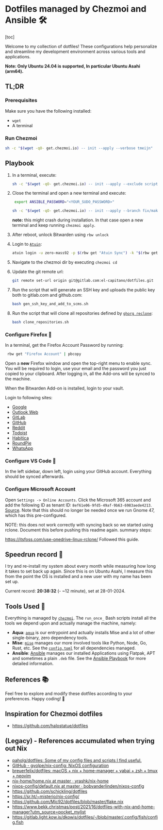# Dotfiles managed by Chezmoi and Ansible 🛠️

[toc]

Welcome to my collection of dotfiles! These configurations help personalize and streamline my development environment across various tools and applications.

**Note: Only Ubuntu 24.04 is supported, In particular Ubuntu Asahi (arm64).**

## TL;DR

### Prerequisites

Make sure you have the following installed:

- `wget`
- A terminal

### Run Chezmoi

```bash
sh -c "$(wget -qO- get.chezmoi.io) -- init --apply --verbose tmeijn"
```

## Playbook

1. In a terminal, execute:

    ```bash
    sh -c "$(wget -qO- get.chezmoi.io) -- init --apply --exclude scripts --branch fix/make-installation-work-again tmeijn"
    ```

1. Close the terminal and open a new terminal and execute:

    ```bash
     export ANSIBLE_PASSWORD="<YOUR_SUDO_PASSWORD>"
    ```

    ```bash
    sh -c "$(wget -qO- get.chezmoi.io) -- init --apply --branch fix/make-installation-work-again tmeijn"
    ```

    **note:** this might crash during installation. In that case open a new terminal and keep running `chezmoi apply`.

1. After reboot, unlock Bitwarden using `rbw unlock`
1. Login to [`Atuin`](https://atuin.sh/):

    ```bash
    atuin login -u zero-mass92 -p $(rbw get "Atuin Sync") -k "$(rbw get "Atuin Sync" -f Key) && atuin sync"
    ```

1. Navigate to the chezmoi dir by executing `chezmoi cd`
1. Update the git remote url:

    ```bash
    git remote set-url origin git@gitlab.com:el-capitano/dotfiles.git
    ```

1. Run the script that will generate an SSH key and uploads the public key both to gitlab.com and github.com:

    ```bash
    bash gen_ssh_key_and_add_to_scms.sh
    ```

1. Run the script that will clone all repositories defined by [`ghorg reclone`](./chezmoi/dot_config/ghorg/reclone.yaml):

    ```bash
    bash clone_repositories.sh
    ```

### Configure Firefox 🦊

In a terminal, get the Firefox Account Password by running:

```bash
 rbw get "Firefox Account" | pbcopy
```

Open a **new** Firefox window and open the top-right menu to enable sync.
You will be required to login, use your email and the password you just copied to your clipboard.
After logging in, all the Add-ons will be synced to the machine.

When the Bitwarden Add-on is installed, login to your vault.

Login to following sites:

- [Google](https://accounts.google.com/)
- [Outlook Web](https://login.live.com/login.srf)
- [GitLab](https://gitlab.com/users/sign_in)
- [GitHub](https://github.com/login)
- [Reddit](https://www.reddit.com/login/)
- [Todoist](https://app.todoist.com/auth/login?success_page=%2Fapp%2Ftoday)
- [Habitica](https://habitica.com/login)
- [RoundPie](https://roundpie.app/#/login)
- [WhatsApp](https://web.whatsapp.com)

### Configure VS Code 🎹

In the left sidebar, down left, login using your GitHub account. Everything should be synced afterwards.

### Configure Microsoft Account

Open `Settings -> Online Accounts`. Click the Microsoft 365 account and add the following ID as tenant ID: `8ef61e06-9fd5-49af-9b63-6983aede4213`. [Source](https://gitlab.gnome.org/Infrastructure/Infrastructure/-/issues/1382). Note that this should no longer be needed once we run Gnome 47, which has this pre-configured.

NOTE: this does not work correctly with syncing back so we started using rclone. Document this before pushing this readme again. summary steps:

https://itsfoss.com/use-onedrive-linux-rclone/ Followed this guide.

## Speedrun record 🏃

I try and re-install my system about every month while measuring how long it takes to set back up again.
Since this is on Ubuntu Asahi, I measure this from the point the OS is installed and a new user with my name has been set up.

Current record: **20:38:32** (- ~12 minute), set at 28-01-2024.

## Tools Used 🧰

Everything is managed by [`chezmoi`](https://www.chezmoi.io/).
The `run_once_` Bash scripts install all the tools we depend upon and actually manage the machine, namely:

- **Aqua**: [`aqua`](https://aquaproj.github.io/) is our entrypoint and actually installs Mise and a lot of other single-binary, zero dependency tools.
- **Mise**: [`mise`](https://mise.jdx.dev/) manages our more involved tools like Python, Node, Go, Rust, etc. See the [`config.toml`](chezmoi/dot_config/mise/config.toml) for all dependencies managed.
- **Ansible**: [Ansible](https://www.ansible.com/) manages our installed Applications using Flatpak, APT and sometimes a plain `.deb` file. See the [Ansible Playbook](ansible/setup.yaml) for more detailed information.

## References 📚

Feel free to explore and modify these dotfiles according to your preferences. Happy coding! 🚀

## Inspiration for Chezmoi dotfiles

- https://github.com/halostatue/dotfiles

## (Legacy) - References accumulated when trying out Nix

- [paholg/dotfiles: Some of my config files and scripts I find useful.](https://github.com/paholg/dotfiles)
- [GitHub - gvolpe/nix-config: NixOS configuration](https://github.com/gvolpe/nix-config)
- [breuerfelix/dotfiles: macOS + nix + home-manager + yabai + zsh + tmux + neovim](https://github.com/breuerfelix/dotfiles)
- [nix-home/home.nix at master · yrashk/nix-home](https://github.com/yrashk/nix-home/blob/master/home.nix)
- [nixos-config/default.nix at master · bobvanderlinden/nixos-config](https://github.com/bobvanderlinden/nixos-config/blob/master/home/default.nix)
- https://github.com/schickling/dotfiles
- https://sr.ht/~misterio/nix-config/
- https://github.com/Mic92/dotfiles/blob/master/flake.nix
- https://www.bekk.christmas/post/2021/16/dotfiles-with-nix-and-home-manager?utm_source=pocket_mylist
- https://gitlab.light.kow.is/dkowis/dotfiles/-/blob/master/.config/fish/config.fish
